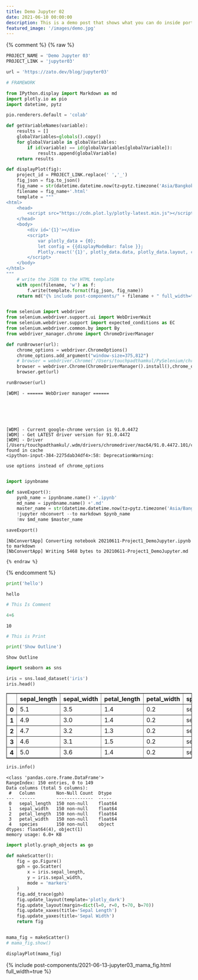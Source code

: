 ```yaml
---
title: Demo Jupyter 02
date: 2021-06-10 00:00:00
description: This is a demo post that shows what you can do inside portfolio and blog posts. We’ve included everything you need to create engaging posts and case studies to show off your work in a beautiful way.
featured_image: '/images/demo.jpg'
---
```

{% comment %}
    {% raw %}

```python
PROJECT_NAME = 'Demo Jupyter 03'
PROJECT_LINK = 'jupyter03'

url = 'https://zato.dev/blog/jupyter03'

# FRAMEWORK

from IPython.display import Markdown as md
import plotly.io as pio
import datetime, pytz

pio.renderers.default = 'colab'

def getVariableNames(variable):
    results = []
    globalVariables=globals().copy()
    for globalVariable in globalVariables:
        if id(variable) == id(globalVariables[globalVariable]):
            results.append(globalVariable)
    return results

def displayPlot(fig):
    project_id = PROJECT_LINK.replace(' ','_')
    fig_json = fig.to_json()
    fig_name = str(datetime.datetime.now(tz=pytz.timezone('Asia/Bangkok')).date())+'-'+project_id+'_'+getVariableNames(fig)[0]
    filename = fig_name+'.html'
    template = """
<html>
    <head>
        <script src="https://cdn.plot.ly/plotly-latest.min.js"></script>
    </head>
    <body>
        <div id='{1}'></div>
        <script>
            var plotly_data = {0};
            let config = {{displayModeBar: false }};
            Plotly.react('{1}', plotly_data.data, plotly_data.layout, config);
        </script>
    </body>
</html>
"""
    # write the JSON to the HTML template
    with open(filename, 'w') as f:
        f.write(template.format(fig_json, fig_name))
    return md("{% include post-components/" + filename + " full_width=true %}")


from selenium import webdriver
from selenium.webdriver.support.ui import WebDriverWait
from selenium.webdriver.support import expected_conditions as EC
from selenium.webdriver.common.by import By
from webdriver_manager.chrome import ChromeDriverManager

def runBrowser(url):
    chrome_options = webdriver.ChromeOptions()
    chrome_options.add_argument("window-size=375,812")
    # browser = webdriver.Chrome('/Users/touchpadthamkul/PySelenium/chromedriver', chrome_options=chrome_options)
    browser = webdriver.Chrome(ChromeDriverManager().install(),chrome_options=chrome_options)
    browser.get(url)

runBrowser(url)
```

    [WDM] - ====== WebDriver manager ======


    
    


    [WDM] - Current google-chrome version is 91.0.4472
    [WDM] - Get LATEST driver version for 91.0.4472
    [WDM] - Driver [/Users/touchpadthamkul/.wdm/drivers/chromedriver/mac64/91.0.4472.101/chromedriver] found in cache
    <ipython-input-384-2275dab34df4>:58: DeprecationWarning:
    
    use options instead of chrome_options
    



```python

import ipynbname

def saveExport():
    pynb_name = ipynbname.name() +'.ipynb'
    md_name = ipynbname.name() +'.md'
    master_name = str(datetime.datetime.now(tz=pytz.timezone('Asia/Bangkok')).date()) + '-' + PROJECT_LINK + '.md'
    !jupyter nbconvert --to markdown $pynb_name
    !mv $md_name $master_name

saveExport()

```

    [NbConvertApp] Converting notebook 20210611-Project1_DemoJupyter.ipynb to markdown
    [NbConvertApp] Writing 5468 bytes to 20210611-Project1_DemoJupyter.md

    {% endraw %}
{% endcomment %}

```python
print('hello')
```

    hello



```python
# This Is Comment

4+6
```




    10




```python
# This is Print

print('Show Outline')
```

    Show Outline



```python
import seaborn as sns

iris = sns.load_dataset('iris')
iris.head()
```




<div>
<style scoped>
    .dataframe tbody tr th:only-of-type {
        vertical-align: middle;
    }

    .dataframe tbody tr th {
        vertical-align: top;
    }

    .dataframe thead th {
        text-align: right;
    }
</style>
<table border="1" class="dataframe">
  <thead>
    <tr style="text-align: right;">
      <th></th>
      <th>sepal_length</th>
      <th>sepal_width</th>
      <th>petal_length</th>
      <th>petal_width</th>
      <th>species</th>
    </tr>
  </thead>
  <tbody>
    <tr>
      <th>0</th>
      <td>5.1</td>
      <td>3.5</td>
      <td>1.4</td>
      <td>0.2</td>
      <td>setosa</td>
    </tr>
    <tr>
      <th>1</th>
      <td>4.9</td>
      <td>3.0</td>
      <td>1.4</td>
      <td>0.2</td>
      <td>setosa</td>
    </tr>
    <tr>
      <th>2</th>
      <td>4.7</td>
      <td>3.2</td>
      <td>1.3</td>
      <td>0.2</td>
      <td>setosa</td>
    </tr>
    <tr>
      <th>3</th>
      <td>4.6</td>
      <td>3.1</td>
      <td>1.5</td>
      <td>0.2</td>
      <td>setosa</td>
    </tr>
    <tr>
      <th>4</th>
      <td>5.0</td>
      <td>3.6</td>
      <td>1.4</td>
      <td>0.2</td>
      <td>setosa</td>
    </tr>
  </tbody>
</table>
</div>




```python
iris.info()
```

    <class 'pandas.core.frame.DataFrame'>
    RangeIndex: 150 entries, 0 to 149
    Data columns (total 5 columns):
     #   Column        Non-Null Count  Dtype  
    ---  ------        --------------  -----  
     0   sepal_length  150 non-null    float64
     1   sepal_width   150 non-null    float64
     2   petal_length  150 non-null    float64
     3   petal_width   150 non-null    float64
     4   species       150 non-null    object 
    dtypes: float64(4), object(1)
    memory usage: 6.0+ KB



```python
import plotly.graph_objects as go

def makeScatter():
    fig = go.Figure()
    gph = go.Scatter(
        x = iris.sepal_length,
        y = iris.sepal_width,
        mode = 'markers'
    )
    fig.add_trace(gph)
    fig.update_layout(template='plotly_dark')
    fig.update_layout(margin=dict(l=0, r=0, t=70, b=70))
    fig.update_xaxes(title='Sepal Length')
    fig.update_yaxes(title='Sepal Width')
    return fig


mama_fig = makeScatter()
# mama_fig.show()
```


```python
displayPlot(mama_fig)
```




{% include post-components/2021-06-13-jupyter03_mama_fig.html full_width=true %}



